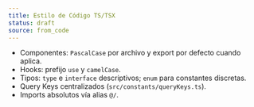 ```yaml
---
title: Estilo de Código TS/TSX
status: draft
source: from_code
---
```


- Componentes: `PascalCase` por archivo y export por defecto cuando aplica.
- Hooks: prefijo `use` y `camelCase`.
- Tipos: `type` e `interface` descriptivos; `enum` para constantes discretas.
- Query Keys centralizados (`src/constants/queryKeys.ts`).
- Imports absolutos vía alias `@/`.

